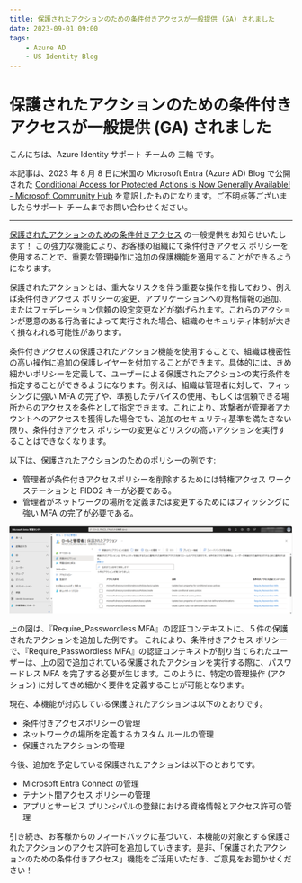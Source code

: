 ```yaml
---
title: 保護されたアクションのための条件付きアクセスが一般提供 (GA) されました
date: 2023-09-01 09:00
tags:
    - Azure AD
    - US Identity Blog
---
```



# 保護されたアクションのための条件付きアクセスが一般提供 (GA) されました

こんにちは、Azure Identity サポート チームの 三輪 です。 

本記事は、2023 年 8 月 8 日に米国の Microsoft Entra (Azure AD) Blog で公開された [Conditional Access for Protected Actions is Now Generally Available! - Microsoft Community Hub](https://techcommunity.microsoft.com/t5/microsoft-entra-azure-ad-blog/conditional-access-for-protected-actions-is-now-generally/ba-p/3888723) を意訳したものになります。ご不明点等ございましたらサポート チームまでお問い合わせください。

---

[保護されたアクションのための条件付きアクセス](https://learn.microsoft.com/ja-jp/azure/active-directory/roles/protected-actions-overview) の一般提供をお知らせいたします！ この強力な機能により、お客様の組織にて条件付きアクセス ポリシーを使用することで、重要な管理操作に追加の保護機能を適用することができるようになります。
 
保護されたアクションとは、重大なリスクを伴う重要な操作を指しており、例えば条件付きアクセス ポリシーの変更、アプリケーションへの資格情報の追加、またはフェデレーション信頼の設定変更などが挙げられます。これらのアクションが悪意のある行為者によって実行された場合、組織のセキュリティ体制が大きく損なわれる可能性があります。
 
条件付きアクセスの保護されたアクション機能を使用することで、組織は機密性の高い操作に追加の保護レイヤーを付加することができます。具体的には、きめ細かいポリシーを定義して、ユーザーによる保護されたアクションの実行条件を指定することができるようになります。例えば、組織は管理者に対して、フィッシングに強い MFA の完了や、準拠したデバイスの使用、もしくは信頼できる場所からのアクセスを条件として指定できます。これにより、攻撃者が管理者アカウントへのアクセスを獲得した場合でも、追加のセキュリティ基準を満たさない限り、条件付きアクセス ポリシーの変更などリスクの高いアクションを実行することはできなくなります。
 
以下は、保護されたアクションのためのポリシーの例です:
 
- 管理者が条件付きアクセスポリシーを削除するためには特権アクセス ワークステーションと FIDO2 キーが必要である。
- 管理者がネットワークの場所を定義または変更するためにはフィッシングに強い MFA の完了が必要である。
 
![](./conditional-access-for-protected-actions/screen_shot.png)

 
上の図は、『Require_Passwordless MFA』の認証コンテキストに、５件の保護されたアクションを追加した例です。
これにより、条件付きアクセス ポリシーで、『Require_Passwordless MFA』の認証コンテキストが割り当てられたユーザーは、上の図で追加されている保護されたアクションを実行する際に、パスワードレス MFA を完了する必要が生じます。このように、特定の管理操作 (アクション) に対してきめ細かく要件を定義することが可能となります。
 
現在、本機能が対応している保護されたアクションは以下のとおりです。
 
- 条件付きアクセスポリシーの管理
- ネットワークの場所を定義するカスタム ルールの管理
- 保護されたアクションの管理
 
今後、追加を予定している保護されたアクションは以下のとおりです。
 
- Microsoft Entra Connect の管理
- テナント間アクセス ポリシーの管理
- アプリとサービス プリンシパルの登録における資格情報とアクセス許可の管理
 
引き続き、お客様からのフィードバックに基づいて、本機能の対象とする保護されたアクションのアクセス許可を追加していきます。是非、「保護されたアクションのための条件付きアクセス」機能をご活用いただき、ご意見をお聞かせください！
